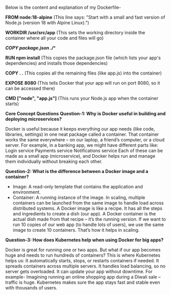 Below is the content and explanation of my Dockerfile-

**FROM node:18-alpine**
(This line says: "Start with a small and fast version of Node.js (version 18 with Alpine Linux).")

**WORKDIR /usr/src/app**
(This sets the working directory inside the container where all your code and files will go)

****COPY package*.json ./****

**RUN npm install**
(This copies the package.json file (which lists your app's dependencies) and installs those dependencies)

**COPY . .**
(This copies all the remaining files (like app.js) into the container)

**EXPOSE 8080**
(This tells Docker that your app will run on port 8080, so it can be accessed there)

**CMD ["node", "app.js"]**
(This runs your Node.js app when the container starts)

**Core Concept Questions**
**Question-1: Why is Docker useful in building and deploying microservices?**

Docker is useful because it keeps everything our app needs (like code, libraries, settings) in one neat package called a container. That container works the same everywhere – on our laptop, a friend’s computer, or a cloud server.
For example, in a banking app, we might have different parts like:
Login service
Payments service
Notifications service
Each of these can be made as a small app (microservice), and Docker helps run and manage them individually without breaking each other.

**Question-2: What is the difference between a Docker image and a container?**
- Image: A read-only template that contains the application and environment.
- Container: A running instance of the image.
In scaling, multiple containers can be launched from the same image to handle load across distributed systems.
A Docker image is like a recipe. It has all the steps and ingredients to create a dish (our app). A Docker container is the actual dish made from that recipe – it’s the running version. If we want to run 10 copies of our web app (to handle lots of users), we use the same image to create 10 containers. That’s how it helps in scaling.

**Question-3: How does Kubernetes help when using Docker for big apps?**

Docker is great for running one or two apps. But what if our app becomes huge and needs to run hundreds of containers? This is where Kubernetes helps us:
It automatically starts, stops, or restarts containers if needed.
It spreads containers across multiple servers.
It handles load balancing, so no server gets overloaded.
It can update your app without downtime.
For example- Imagining running an online shopping app during a Diwali sale – traffic is huge. Kubernetes makes sure the app stays fast and stable even with thousands of users.

